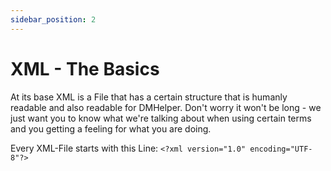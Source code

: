 ```yaml
---
sidebar_position: 2
---
```


# XML - The Basics

At its base XML is a File that has a certain structure that is humanly readable and also readable for DMHelper. Don't worry it won't be long - we just want you to know what we're talking about when using certain terms and you getting a feeling for what you are doing.

Every XML-File starts with this Line:
`<?xml version="1.0" encoding="UTF-8"?>`

